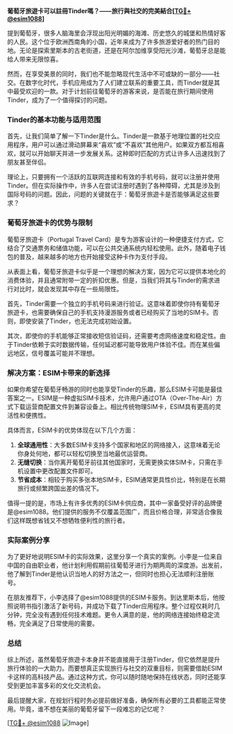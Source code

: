 **葡萄牙旅遊卡可以註冊Tinder嗎？——旅行與社交的完美結合[[TG💪+ @esim1088](https://t.me/s/esim1088)]**

提到葡萄牙，很多人脑海里会浮现出阳光明媚的海滩、历史悠久的城堡和热情好客的人民。这个位于欧洲西南角的小国，近年来成为了许多旅游爱好者的热门目的地。无论是探索里斯本的古老街道，还是在阿尔加维享受阳光沙滩，葡萄牙总是能给人带来无限惊喜。

然而，在享受美景的同时，我们也不能忽略现代生活中不可或缺的一部分——社交。在数字化时代，手机应用成为了人们建立联系的重要工具，而Tinder就是其中最受欢迎的一款。对于计划前往葡萄牙的游客来说，是否能在旅行期间使用Tinder，成为了一个值得探讨的问题。

### Tinder的基本功能与适用范围

首先，让我们简单了解一下Tinder是什么。Tinder是一款基于地理位置的社交应用程序，用户可以通过滑动屏幕来“喜欢”或“不喜欢”其他用户。如果双方都互相喜欢，就可以开始聊天并进一步发展关系。这种即时匹配的方式让许多人迅速找到了朋友甚至伴侣。

理论上，只要拥有一个活跃的互联网连接和有效的手机号码，就可以注册并使用Tinder。但在实际操作中，许多人在尝试注册时遇到了各种障碍，尤其是涉及到国际号码的问题。因此，问题的关键就在于：葡萄牙旅遊卡是否能够满足这些要求？

### 葡萄牙旅遊卡的优势与限制

葡萄牙旅遊卡（Portugal Travel Card）是专为游客设计的一种便捷支付方式，它结合了交通票务和储值功能，可以在公共交通系统内轻松使用。此外，随着电子钱包的普及，越来越多的地方也开始接受这种卡作为支付手段。

从表面上看，葡萄牙旅遊卡似乎是一个理想的解决方案，因为它可以提供本地化的消费体验，并且通常附带一定的折扣优惠。但是，当我们将其与Tinder的需求进行对比时，就会发现其中存在一些局限性。

首先，Tinder需要一个独立的手机号码来进行验证。这意味着即使你持有葡萄牙旅遊卡，也需要确保自己的手机支持漫游服务或者已经购买了当地的SIM卡。否则，即使安装了Tinder，也无法完成初始设置。

其次，即使你的手机能够正常接收短信验证码，还需要考虑网络速度和稳定性。由于Tinder依赖于实时数据传输，任何延迟都可能导致用户体验不佳。而在某些偏远地区，信号覆盖可能并不理想。

### 解决方案：ESIM卡带来的新选择

如果你希望在葡萄牙畅游的同时也能享受Tinder的乐趣，那么ESIM卡可能是最佳答案之一。ESIM是一种虚拟SIM卡技术，允许用户通过OTA（Over-The-Air）方式下载运营商配置文件到兼容设备上。相比传统物理SIM卡，ESIM具有更高的灵活性和便携性。

具体而言，ESIM卡的优势体现在以下几个方面：

1. **全球通用性**：大多数ESIM卡支持多个国家和地区的网络接入，这意味着无论你身处何地，都可以轻松切换至当地最优运营商。
2. **无缝切换**：当你离开葡萄牙前往其他国家时，无需更换实体SIM卡，只需在手机设置中更改配置文件即可。
3. **节省成本**：相较于购买多张本地SIM卡，ESIM通常更具性价比，特别是在长期旅行或频繁跨国出差的情况下。

值得一提的是，市场上有许多优秀的ESIM卡供应商，其中一家备受好评的品牌便是@esim1088。他们提供的服务不仅覆盖范围广，而且价格合理，非常适合像我们这样既想省钱又不想牺牲便利性的旅行者。

### 实际案例分享

为了更好地说明ESIM卡的实际效果，这里分享一个真实的案例。小李是一位来自中国的自由职业者，他计划利用假期前往葡萄牙进行为期两周的深度游。出发前，他了解到Tinder是他认识当地人的好方法之一，但同时也担心无法顺利注册账号。

在朋友推荐下，小李选择了@esim1088提供的ESIM卡服务。到达里斯本后，他按照说明书指引激活了新号码，并成功下载了Tinder应用程序。整个过程仅耗时几分钟，完全没有遇到任何技术难题。更令人满意的是，他的网络连接始终稳定流畅，完全满足了日常使用的需要。

### 总结

综上所述，虽然葡萄牙旅遊卡本身并不能直接用于注册Tinder，但它依然是提升旅行体验的一大助力。而要想真正实现旅行与社交的双重目标，则需要借助ESIM卡这样的高科技产品。通过这种方式，你可以随时随地保持在线状态，同时还能享受到更加丰富多彩的文化交流机会。

最后提醒大家，在规划行程时务必提前做好准备，确保所有必要的工具都能正常使用。毕竟，谁不想在美丽的葡萄牙留下一段难忘的记忆呢？

[[TG💪+ @esim1088](https://t.me/s/esim1088) ![Image](https://i.postimg.cc/4NQfJmqS/Snipaste-2025-05-13-00-14-12.png)]